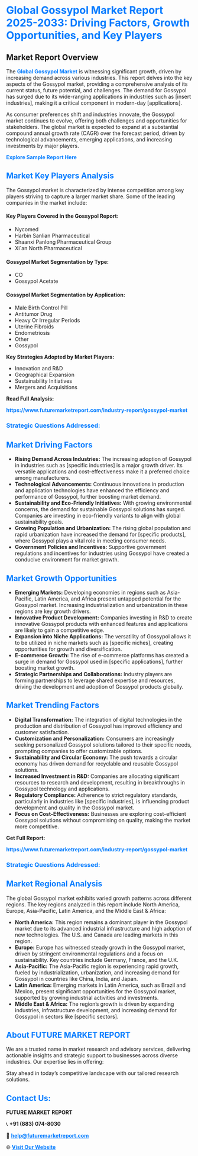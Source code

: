 <h1 style="color: #007BFF;">Global Gossypol Market Report 2025-2033: Driving Factors, Growth Opportunities, and Key Players</h1>

<section id="overview">
<h2>Market Report Overview</h2>
<p>The <a href="https://www.futuremarketreport.com/industry-report/gossypol-market" style="color: #007BFF; text-decoration: none;"><strong>Global Gossypol Market</strong></a> is witnessing significant growth, driven by increasing demand across various industries. This report delves into the key aspects of the Gossypol market, providing a comprehensive analysis of its current status, future potential, and challenges. The demand for Gossypol has surged due to its wide-ranging applications in industries such as [insert industries], making it a critical component in modern-day [applications].</p>
<p>As consumer preferences shift and industries innovate, the Gossypol market continues to evolve, offering both challenges and opportunities for stakeholders. The global market is expected to expand at a substantial compound annual growth rate (CAGR) over the forecast period, driven by technological advancements, emerging applications, and increasing investments by major players.</p>
</section>

<section id="overview">
<p><a href="https://www.futuremarketreport.com/request-sample/reportId=113470" style="color: #007BFF; text-decoration: none;"><strong>Explore Sample Report Here</strong></a></p>
</section>

<section id="key-players">
<h2 style="color: #007BFF;">Market Key Players Analysis</h2>
<p>The Gossypol market is characterized by intense competition among key players striving to capture a larger market share. Some of the leading companies in the market include:</p>
<h4>Key Players Covered in the Gossypol Report:</h4>
<ul><li>Nycomed</li><li>Harbin Sanlian Pharmaceutical</li><li>Shaanxi Panlong Pharmaceutical Group</li><li>Xi`an North Pharmaceutical</li></ul>
<h4>Gossypol Market Segmentation by Type:</h4>
<ul><li>CO</li><li>Gossypol Acetate</li></ul>

<h4>Gossypol Market Segmentation by Application:</h4>
<ul><li>Male Birth Control Pill</li><li>Antitumor Drug</li><li>Heavy Or Irregular Periods</li><li>Uterine Fibroids</li><li>Endometriosis</li><li>Other</li><li>Gossypol</li></ul>
<p><strong>Key Strategies Adopted by Market Players:</strong></p>
<ul>
<li>Innovation and R&D</li>
<li>Geographical Expansion</li>
<li>Sustainability Initiatives</li>
<li>Mergers and Acquisitions</li>
</ul>
</section>

<section>
<p><strong>Read Full Analysis: </strong></p><a href="https://www.futuremarketreport.com/industry-report/gossypol-market" style="color: #007BFF; text-decoration: none;"><strong>https://www.futuremarketreport.com/industry-report/gossypol-market</strong></a>
<h3 style="color: #007BFF;">Strategic Questions Addressed:</h3>
</section>

<section id="driving-factors">
<h2 style="color: #007BFF;">Market Driving Factors</h2>
<ul>
<li><strong>Rising Demand Across Industries:</strong> The increasing adoption of Gossypol in industries such as [specific industries] is a major growth driver. Its versatile applications and cost-effectiveness make it a preferred choice among manufacturers.</li>
<li><strong>Technological Advancements:</strong> Continuous innovations in production and application technologies have enhanced the efficiency and performance of Gossypol, further boosting market demand.</li>
<li><strong>Sustainability and Eco-Friendly Initiatives:</strong> With growing environmental concerns, the demand for sustainable Gossypol solutions has surged. Companies are investing in eco-friendly variants to align with global sustainability goals.</li>
<li><strong>Growing Population and Urbanization:</strong> The rising global population and rapid urbanization have increased the demand for [specific products], where Gossypol plays a vital role in meeting consumer needs.</li>
<li><strong>Government Policies and Incentives:</strong> Supportive government regulations and incentives for industries using Gossypol have created a conducive environment for market growth.</li>
</ul>
</section>

<section id="growth-opportunities">
<h2 style="color: #007BFF;">Market Growth Opportunities</h2>
<ul>
<li><strong>Emerging Markets:</strong> Developing economies in regions such as Asia-Pacific, Latin America, and Africa present untapped potential for the Gossypol market. Increasing industrialization and urbanization in these regions are key growth drivers.</li>
<li><strong>Innovative Product Development:</strong> Companies investing in R&D to create innovative Gossypol products with enhanced features and applications are likely to gain a competitive edge.</li>
<li><strong>Expansion into Niche Applications:</strong> The versatility of Gossypol allows it to be utilized in niche markets such as [specific niches], creating opportunities for growth and diversification.</li>
<li><strong>E-commerce Growth:</strong> The rise of e-commerce platforms has created a surge in demand for Gossypol used in [specific applications], further boosting market growth.</li>
<li><strong>Strategic Partnerships and Collaborations:</strong> Industry players are forming partnerships to leverage shared expertise and resources, driving the development and adoption of Gossypol products globally.</li>
</ul>
</section>

<section id="trending-factors">
<h2 style="color: #007BFF;">Market Trending Factors</h2>
<ul>
<li><strong>Digital Transformation:</strong> The integration of digital technologies in the production and distribution of Gossypol has improved efficiency and customer satisfaction.</li>
<li><strong>Customization and Personalization:</strong> Consumers are increasingly seeking personalized Gossypol solutions tailored to their specific needs, prompting companies to offer customizable options.</li>
<li><strong>Sustainability and Circular Economy:</strong> The push towards a circular economy has driven demand for recyclable and reusable Gossypol solutions.</li>
<li><strong>Increased Investment in R&D:</strong> Companies are allocating significant resources to research and development, resulting in breakthroughs in Gossypol technology and applications.</li>
<li><strong>Regulatory Compliance:</strong> Adherence to strict regulatory standards, particularly in industries like [specific industries], is influencing product development and quality in the Gossypol market.</li>
<li><strong>Focus on Cost-Effectiveness:</strong> Businesses are exploring cost-efficient Gossypol solutions without compromising on quality, making the market more competitive.</li>
</ul>
</section>

<section>
<p><strong>Get Full Report: </strong></p><a href="https://www.futuremarketreport.com/industry-report/gossypol-market" style="color: #007BFF; text-decoration: none;"><strong>https://www.futuremarketreport.com/industry-report/gossypol-market</strong></a>
<h3 style="color: #007BFF;">Strategic Questions Addressed:</h3>
</section>


<section id="regional-analysis">
<h2 style="color: #007BFF;">Market Regional Analysis</h2>
<p>The global Gossypol market exhibits varied growth patterns across different regions. The key regions analyzed in this report include North America, Europe, Asia-Pacific, Latin America, and the Middle East & Africa:</p>
<ul>
<li><strong>North America:</strong> This region remains a dominant player in the Gossypol market due to its advanced industrial infrastructure and high adoption of new technologies. The U.S. and Canada are leading markets in this region.</li>
<li><strong>Europe:</strong> Europe has witnessed steady growth in the Gossypol market, driven by stringent environmental regulations and a focus on sustainability. Key countries include Germany, France, and the U.K.</li>
<li><strong>Asia-Pacific:</strong> The Asia-Pacific region is experiencing rapid growth, fueled by industrialization, urbanization, and increasing demand for Gossypol in countries like China, India, and Japan.</li>
<li><strong>Latin America:</strong> Emerging markets in Latin America, such as Brazil and Mexico, present significant opportunities for the Gossypol market, supported by growing industrial activities and investments.</li>
<li><strong>Middle East & Africa:</strong> The region’s growth is driven by expanding industries, infrastructure development, and increasing demand for Gossypol in sectors like [specific sectors].</li>
</ul>
</section>

<footer>
<h2 style="color: #007BFF;">About FUTURE MARKET REPORT</h2>
<p>We are a trusted name in market research and advisory services, delivering actionable insights and strategic support to businesses across diverse industries. Our expertise lies in offering:</p>

<p>Stay ahead in today’s competitive landscape with our tailored research solutions.</p>

<h2 style="color: #007BFF;">Contact Us:</h2>
<p><strong>FUTURE MARKET REPORT</strong></p>
<p>📞 <strong>+91 (883) 074-8030</strong></p>
<p>📧 <strong><a href="mailto:help@futuremarketreport.com" style="color: #007BFF;">help@futuremarketreport.com</a></strong></p>
<p>🌐 <strong><a href="https://www.futuremarketreport.com/" style="color: #007BFF;">Visit Our Website</a></strong></p>
</footer>